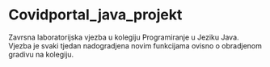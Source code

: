 # Covidportal_java_projekt
Zavrsna laboratorijska vjezba u kolegiju Programiranje u Jeziku Java.
Vjezba je svaki tjedan nadogradjena novim funkcijama ovisno o obradjenom gradivu na kolegiju.

